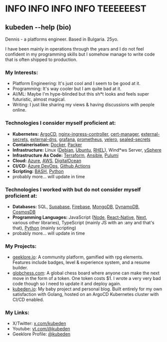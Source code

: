 # INFO INFO INFO INFO TEEEEEEST

## kubeden --help (bio)

Dennis - a platforms engineer. Based in Bulgaria. 25yo.

I have been mainly in operations through the years and I do not feel confident in my programming skills but I somehow manage to write code that is often shipped to production.

### My Interests:

- Platform Engineering: It's just cool and I seem to be good at it.
- Programming: It's way cooler but I am quite bad at it.
- AI/ML: Maybe I'm hype-blinded but this sh*t looks and feels super futuristic, almost magical.
- Writing: I just like sharing my views & having discussions with people online.

### Technologies I consider myself proficient at:

- **Kubernetes:** [ArgoCD](https://argo-cd.readthedocs.io/en/stable/), [nginx-ingress-controller](https://github.com/kubernetes/ingress-nginx), [cert-manager](https://github.com/cert-manager/cert-manager), [external-secrets](https://github.com/external-secrets/kubernetes-external-secrets), [external-dns](https://github.com/kubernetes-sigs/external-dns), [grafana](https://grafana.com/), [prometheus](https://prometheus.io/), [velero](https://velero.io/), [sealed-secrets](https://github.com/bitnami-labs/sealed-secrets)
- **Containerisation:** [Docker](https://www.docker.com/), [Packer](https://www.packer.io/)
- **Infrastructure:** Linux ([Debian](https://www.debian.org/), [Ubuntu](https://ubuntu.com/), [RHEL](https://www.redhat.com/en/technologies/linux-platforms/enterprise-linux)), Wind*ws Server, [vSphere](https://www.vmware.com/products/vsphere.html)
- **Infrastructure As Code:** [Terraform](https://www.terraform.io/), [Ansible](https://www.ansible.com/), [Pulumi](https://www.pulumi.com/)
- **Cloud:** [Azure](https://azure.microsoft.com/en-us), [AWS](https://aws.amazon.com/), [DigitalOcean](https://www.digitalocean.com/)
- **CI/CD:** [Azure DevOps](https://azure.microsoft.com/en-us/products/devops), [Github Actions](https://docs.github.com/en/actions)
- **Scripting:** [BASH](https://en.wikipedia.org/wiki/Bash_(Unix_shell)), [Python](https://www.python.org/)
- probably more... will update in time

### Technologies I worked with but do not consider myself proficient at:

- **Databases:** SQL, [Supabase](https://supabase.com/), [Firebase](https://firebase.google.com/), [MongoDB](https://www.mongodb.com/), [DynamoDB](https://aws.amazon.com/dynamodb/), [CosmosDB](https://azure.microsoft.com/en-us/products/cosmos-db)
- **Programming Languages:** JavaScript ([Node](https://nodejs.org/en), [React-Native](https://reactnative.dev/), [Next](https://nextjs.org/), various other libraries), TypeScript (mainly JS with an :any and that's that), [Python](https://www.python.org/) (mainly scripting)
- probably more... will update in time

### My Projects:

- [geeklore.io](https://geeklore.io): A community platform, gamified with rpg elements. Features include badges, level & experience system, and a resume builder.
- [globchess.com](https://globchess.com): A global chess board where anyone can make the next move in the form of a token. One token costs $1. I wrote a very very bad code though so I need to update it and deploy again.
- [kubeden.io](https://kubeden.io): My baby project and personal blog. Built entirely for my own satisfaction with Golang, hosted on an ArgoCD Kubernetes cluster with CI/CD enabled.

### My Links:
- X/Twitter: [x.com/kubeden](x.com/kubeden)
- Youtube: [yt.com/@kubeden](https://youtube.com/@kubeden)
- Geeklore Profile: [@kubeden](https://www.geeklore.io/profiles/7)

